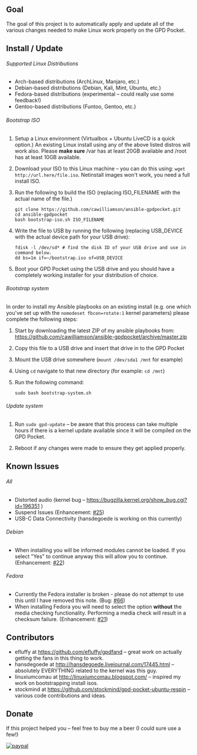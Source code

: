 ## Goal

The goal of this project is to automatically apply and update all of the various changes needed to make Linux work properly on the GPD Pocket.

## Install / Update

###### Supported Linux Distributions
- Arch-based distributions (ArchLinux, Manjaro, etc.)
- Debian-based distributions (Debian, Kali, Mint, Ubuntu, etc.)
- Fedora-based distributions (experimental – could really use some feedback!)
- Gentoo-based distributions (Funtoo, Gentoo, etc.)

###### Bootstrap ISO

1.  Setup a Linux environment (Virtualbox + Ubuntu LiveCD is a quick option.) An existing Linux install using any of the above listed distros will work also. Please **make sure** /var has at least 20GB available and /root has at least 10GB available.

2.  Download your ISO to this Linux machine – you can do this using: `wget http://url.here/file.iso`. Netinstall images won't work, you need a full install ISO.

3.  Run the following to build the ISO (replacing ISO_FILENAME with the actual name of the file.)

        git clone https://github.com/cawilliamson/ansible-gpdpocket.git
        cd ansible-gpdpocket
        bash bootstrap-iso.sh ISO_FILENAME

4.  Write the file to USB by running the following (replacing USB_DEVICE with the actual device path for your USB drive):

        fdisk -l /dev/sd* # find the disk ID of your USB drive and use in command below.
        dd bs=1m if=~/bootstrap.iso of=USB_DEVICE

5.  Boot your GPD Pocket using the USB drive and you should have a completely working installer for your distribution of choice.

###### Bootstrap system

In order to install my Ansible playbooks on an existing install (e.g. one which you've set up with the `nomodeset fbcon=rotate:1` kernel parameters) please complete the following steps:

1.  Start by downloading the latest ZIP of my ansible playbooks from:  
    https://github.com/cawilliamson/ansible-gpdpocket/archive/master.zip

2.  Copy this file to a USB drive and insert that drive in to the GPD Pocket

3.  Mount the USB drive somewhere (`mount /dev/sda1 /mnt` for example)

4.  Using `cd` navigate to that new directory (for example: `cd /mnt`)

5.  Run the following command:

        sudo bash bootstrap-system.sh

###### Update system

1. Run `sudo gpd-update` – be aware that this process can take multiple hours if there is a kernel update available since it will be compiled on the GPD Pocket.

2. Reboot if any changes were made to ensure they get applied properly.

## Known Issues

###### All

- Distorted audio (kernel bug – https://bugzilla.kernel.org/show_bug.cgi?id=196351 )
- Suspend Issues (Enhancement: [#25](https://github.com/cawilliamson/ansible-gpdpocket/issues/25))
- USB-C Data Connectivity (hansdegoede is working on this currently)

###### Debian

- When installing you will be informed modules cannot be loaded. If you select "Yes" to continue anyway this will allow you to continue. (Enhancement: [#22](https://github.com/cawilliamson/ansible-gpdpocket/issues/22))

###### Fedora

- Currently the Fedora installer is broken - please do not attempt to use this until I have removed this note. (Bug: [#66](https://github.com/cawilliamson/ansible-gpdpocket/issues/66))
- When installing Fedora you will need to select the option **without** the media checking functionality. Performing a media check will result in a checksum failure. (Enhancement: [#21](https://github.com/cawilliamson/ansible-gpdpocket/issues/21))

## Contributors

- efluffy at https://github.com/efluffy/gpdfand – great work on actually getting the fans in this thing to work.
- hansdegoede at http://hansdegoede.livejournal.com/17445.html – absolutely EVERYTHING related to the kernel was this guy.
- linuxiumcomau at http://linuxiumcomau.blogspot.com/ – inspired my work on bootstrapping install isos.
- stockmind at https://github.com/stockmind/gpd-pocket-ubuntu-respin – various code contributions and ideas.

## Donate
If this project helped you – feel free to buy me a beer (I could sure use a few!)

[![paypal](https://www.paypalobjects.com/en_US/i/btn/btn_donateCC_LG.gif)](https://www.paypal.com/cgi-bin/webscr?cmd=_s-xclick&hosted_button_id=JGZUV7JA5A44E)
